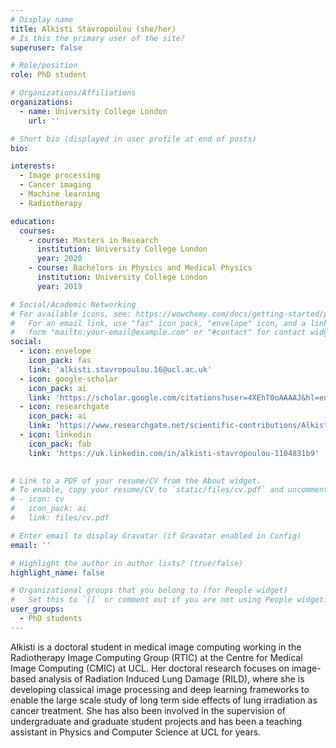 ```yaml
---
# Display name
title: Alkisti Stavropoulou (she/her)
# Is this the primary user of the site?
superuser: false

# Role/position
role: PhD student

# Organizations/Affiliations
organizations:
  - name: University College London
    url: ''

# Short bio (displayed in user profile at end of posts)
bio: 

interests:
  - Image processing
  - Cancer imaging
  - Machine learning
  - Radiotherapy

education:
  courses:
    - course: Masters in Research
      institution: University College London
      year: 2020
    - course: Bachelors in Physics and Medical Physics
      institution: University College London
      year: 2019

# Social/Academic Networking
# For available icons, see: https://wowchemy.com/docs/getting-started/page-builder/#icons
#   For an email link, use "fas" icon pack, "envelope" icon, and a link in the
#   form "mailto:your-email@example.com" or "#contact" for contact widget.
social:
  - icon: envelope
    icon_pack: fas
    link: 'alkisti.stavropoulou.16@ucl.ac.uk'
  - icon: google-scholar
    icon_pack: ai
    link: 'https://scholar.google.com/citations?user=4XEhT0oAAAAJ&hl=en'
  - icon: researchgate
    icon_pack: ai
    link: 'https://www.researchgate.net/scientific-contributions/Alkisti-Stavropoulou-2199259044'
  - icon: linkedin
    icon_pack: fab
    link: 'https://uk.linkedin.com/in/alkisti-stavropoulou-1104831b9'

    
# Link to a PDF of your resume/CV from the About widget.
# To enable, copy your resume/CV to `static/files/cv.pdf` and uncomment the lines below.
# - icon: cv
#   icon_pack: ai
#   link: files/cv.pdf

# Enter email to display Gravatar (if Gravatar enabled in Config)
email: ''

# Highlight the author in author lists? (true/false)
highlight_name: false

# Organizational groups that you belong to (for People widget)
#   Set this to `[]` or comment out if you are not using People widget.
user_groups:
  - PhD students
---
```


Alkisti is a doctoral student in medical image computing working in the Radiotherapy Image Computing Group (RTIC) at the Centre for Medical Image Computing (CMIC) at UCL. Her doctoral research focuses on image-based analysis of Radiation Induced Lung Damage (RILD), where she is developing classical image processing and deep learning frameworks to enable the large scale study of long term side effects of lung irradiation as cancer treatment. She has also been involved in the supervision of undergraduate and graduate student projects and has been a teaching assistant in Physics and Computer Science at UCL for years.
